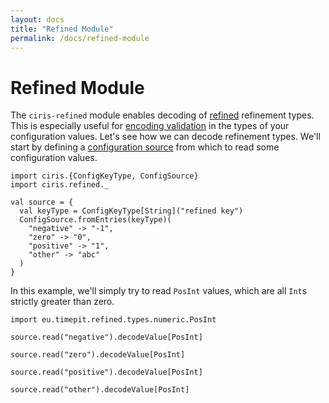 ```yaml
---
layout: docs
title: "Refined Module"
permalink: /docs/refined-module
---
```


# Refined Module
The `ciris-refined` module enables decoding of [refined][refined] refinement types. This is especially useful for [encoding validation](/docs/validation) in the types of your configuration values. Let's see how we can decode refinement types. We'll start by defining a [configuration source](/docs/sources) from which to read some configuration values.

```tut:silent
import ciris.{ConfigKeyType, ConfigSource}
import ciris.refined._

val source = {
  val keyType = ConfigKeyType[String]("refined key")
  ConfigSource.fromEntries(keyType)(
    "negative" -> "-1",
    "zero" -> "0",
    "positive" -> "1",
    "other" -> "abc"
  )
}
```

In this example, we'll simply try to read `PosInt` values, which are all `Int`s strictly greater than zero.

```tut:book
import eu.timepit.refined.types.numeric.PosInt

source.read("negative").decodeValue[PosInt]

source.read("zero").decodeValue[PosInt]

source.read("positive").decodeValue[PosInt]

source.read("other").decodeValue[PosInt]
```

[refined]: https://github.com/fthomas/refined

